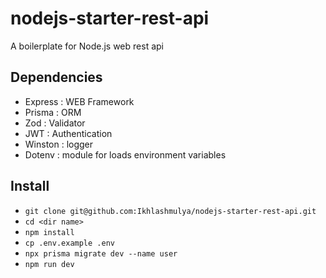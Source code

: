 # nodejs-starter-rest-api

A boilerplate for Node.js web rest api

## Dependencies
- Express : WEB Framework
- Prisma : ORM
- Zod : Validator
- JWT : Authentication
- Winston : logger
- Dotenv : module for loads environment variables

## Install
- `git clone git@github.com:Ikhlashmulya/nodejs-starter-rest-api.git`
- `cd <dir name>`
- `npm install`
- `cp .env.example .env`
- `npx prisma migrate dev --name user`
- `npm run dev`